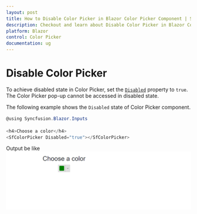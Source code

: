 ```yaml
---
layout: post
title: How to Disable Color Picker in Blazor Color Picker Component | Syncfusion
description: Checkout and learn about Disable Color Picker in Blazor Color Picker component of Syncfusion, and more details.
platform: Blazor
control: Color Picker
documentation: ug
---
```


# Disable Color Picker

To achieve disabled state in Color Picker, set the [`Disabled`](https://help.syncfusion.com/cr/blazor/Syncfusion.Blazor.Inputs.SfColorPicker.html#Syncfusion_Blazor_Inputs_SfColorPicker_Disabled) property to `true`. The Color Picker pop-up cannot be accessed in disabled state.

The following example shows the `Disabled` state of Color Picker component.

```csharp
@using Syncfusion.Blazor.Inputs

<h4>Choose a color</h4>
<SfColorPicker Disabled="true"></SfColorPicker>
```

Output be like
![color-picker](./../images/disable.png)